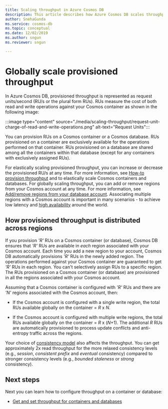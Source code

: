 ```yaml
---
title: Scaling throughput in Azure Cosmos DB 
description: This article describes how Azure Cosmos DB scales throughput across different regions where the Azure Cosmos account is provisioned.
author: SnehaGunda
ms.service: cosmos-db
ms.topic: conceptual
ms.date: 12/02/2019
ms.author: sngun
ms.reviewer: sngun

---
```


# Globally scale provisioned throughput 

In Azure Cosmos DB, provisioned throughput is represented as request units/second (RU/s or the plural form RUs). RUs measure the cost of both read and write operations against your Cosmos container as shown in the following image:

:::image type="content" source="./media/scaling-throughput/request-unit-charge-of-read-and-write-operations.png" alt-text="Request Units":::

You can provision RUs on a Cosmos container or a Cosmos database. RUs provisioned on a container are exclusively available for the operations performed on that container. RUs provisioned on a database are shared among all the containers within that database (except for any containers with exclusively assigned RUs).

For elastically scaling provisioned throughput, you can increase or decrease the provisioned RU/s at any time. For more information, see [How-to provision throughput](set-throughput.md) and to elastically scale Cosmos containers and databases. For globally scaling throughput, you can add or remove regions from your Cosmos account at any time. For more information, see [Add/remove regions from your database account](how-to-manage-database-account.md#addremove-regions-from-your-database-account). Associating multiple regions with a Cosmos account is important in many scenarios - to achieve low latency and [high availability](high-availability.md) around the world.

## How provisioned throughput is distributed across regions

If you provision *'R'* RUs on a Cosmos container (or database), Cosmos DB ensures that *'R'* RUs are available in *each* region associated with your Cosmos account. Each time you add a new region to your account, Cosmos DB automatically provisions *'R'* RUs in the newly added region. The operations performed against your Cosmos container are guaranteed to get *'R'* RUs in each region. You can't selectively assign RUs to a specific region. The RUs provisioned on a Cosmos container (or database) are provisioned in all the regions associated with your Cosmos account.

Assuming that a Cosmos container is configured with *'R'* RUs and there are *'N'* regions associated with the Cosmos account, then:

- If the Cosmos account is configured with a single write region, the total RUs available globally on the container = *R* x *N*.

- If the Cosmos account is configured with multiple write regions, the total RUs available globally on the container = *R* x (*N*+1). The additional *R* RUs are automatically provisioned to process update conflicts and anti-entropy traffic across the regions.

Your choice of [consistency model](consistency-levels.md) also affects the throughput. You can get approximately 2x read throughput for the more relaxed consistency levels (e.g., *session*, *consistent prefix* and *eventual* consistency) compared to stronger consistency levels (e.g., *bounded staleness* or *strong* consistency).

## Next steps

Next you can learn how to configure throughput on a container or database:

* [Get and set throughput for containers and databases](set-throughput.md) 

